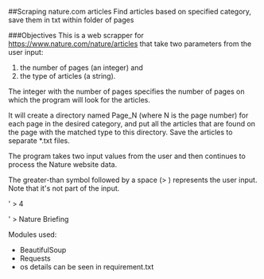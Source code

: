 ##Scraping nature.com articles
Find articles based on specified category, save them in txt within folder of pages

###Objectives
This is a web scrapper for https://www.nature.com/nature/articles that take two parameters from the user input:
 1. the number of pages (an integer) and 
 2. the type of articles (a string). 

The integer with the number of pages specifies the number of pages on which the program will look for the articles.

 
It will create a directory named Page_N (where N is the page number) for each page in the desired category, and put all the articles that are found on the page with the matched type to this directory.
Save the articles to separate *.txt files.

The program takes two input values from the user and then continues to process the Nature website data.

The greater-than symbol followed by a space (> ) represents the user input. Note that it's not part of the input.


' > 4

' > Nature Briefing


Modules used:
- BeautifulSoup
- Requests
- os
details can be seen in requirement.txt
